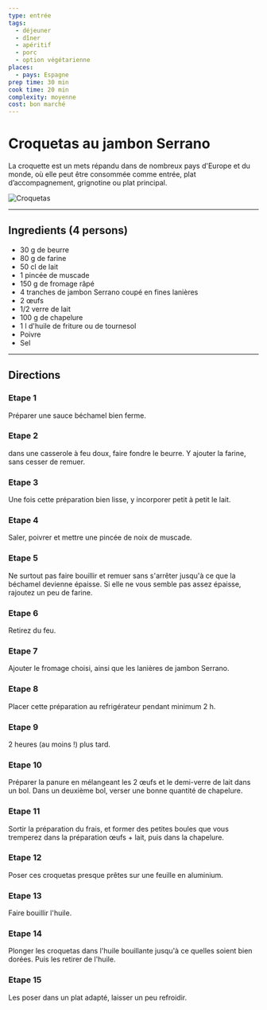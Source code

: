 ```yaml
---
type: entrée
tags:
  - déjeuner
  - dîner
  - apéritif
  - porc
  - option végétarienne
places:
  - pays: Espagne
prep time: 30 min
cook time: 20 min
complexity: moyenne
cost: bon marché
---
```


# Croquetas au jambon Serrano

La croquette est un mets répandu dans de nombreux pays d'Europe et du monde, où elle peut être consommée comme entrée, plat d’accompagnement, grignotine ou plat principal.

![Croquetas](https://bdav24.github.io/recipes/img/spain/croquetas.jpg)

---

## Ingredients (4 persons)

- 30 g de beurre
- 80 g de farine
- 50 cl de lait
- 1 pincée de muscade
- 150 g de fromage râpé
- 4 tranches de jambon Serrano coupé en fines lanières
- 2 œufs
- 1/2 verre de lait
- 100 g de chapelure
- 1 l d'huile de friture ou de tournesol
- Poivre
- Sel

---

## Directions

### Etape 1

Préparer une sauce béchamel bien ferme.

### Etape 2

dans une casserole à feu doux, faire fondre le beurre. Y ajouter la farine, sans cesser de remuer.

### Etape 3

Une fois cette préparation bien lisse, y incorporer petit à petit le lait.

### Etape 4

Saler, poivrer et mettre une pincée de noix de muscade.

### Etape 5

Ne surtout pas faire bouillir et remuer sans s'arrêter jusqu'à ce que la béchamel devienne épaisse. Si elle ne vous semble pas assez épaisse, rajoutez un peu de farine.

### Etape 6

Retirez du feu.

### Etape 7

Ajouter le fromage choisi, ainsi que les lanières de jambon Serrano.

### Etape 8

Placer cette préparation au refrigérateur pendant minimum 2 h.

### Etape 9

2 heures (au moins !) plus tard.

### Etape 10

Préparer la panure en mélangeant les 2 œufs et le demi-verre de lait dans un bol. Dans un deuxième bol, verser une bonne quantité de chapelure.

### Etape 11

Sortir la préparation du frais, et former des petites boules que vous tremperez dans la préparation œufs + lait, puis dans la chapelure.

### Etape 12

Poser ces croquetas presque prêtes sur une feuille en aluminium.

### Etape 13

Faire bouillir l'huile.

### Etape 14

Plonger les croquetas dans l'huile bouillante jusqu'à ce quelles soient bien dorées. Puis les retirer de l'huile.

### Etape 15

Les poser dans un plat adapté, laisser un peu refroidir.
